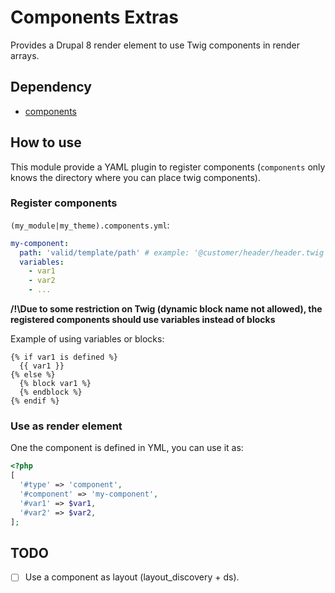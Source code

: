 # Components Extras

Provides a Drupal 8 render element to use Twig components in render arrays.

## Dependency

* [components](https://www.drupal.org/project/components)

## How to use

This module provide a YAML plugin to register components (`components` only knows the directory where you can place twig components).

### Register components

`(my_module|my_theme).components.yml`:
```yaml
my-component:
  path: 'valid/template/path' # example: '@customer/header/header.twig'
  variables:
    - var1
    - var2
    - ...
```

**/!\Due to some restriction on Twig (dynamic block name not allowed), the registered components should use variables instead of blocks**

Example of using variables or blocks:
```twig
{% if var1 is defined %}
  {{ var1 }}
{% else %}
  {% block var1 %}
  {% endblock %}
{% endif %}
```

### Use as render element

One the component is defined in YML, you can use it as:
```php
<?php
[
  '#type' => 'component',
  '#component' => 'my-component',
  '#var1' => $var1,
  '#var2' => $var2,
];
```

## TODO

* [ ] Use a component as layout (layout_discovery + ds).